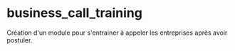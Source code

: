 # business_call_training
Création d'un module pour s'entrainer à appeler les entreprises après avoir postuler.
